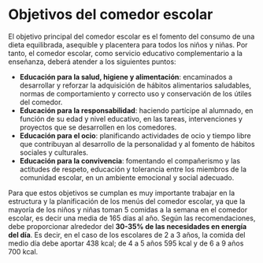# Objetivos del comedor escolar

El objetivo principal del comedor escolar es el fomento del consumo de una dieta equilibrada, asequible y placentera para todos los niños y niñas. Por tanto, el comedor escolar, como servicio educativo complementario a la enseñanza, deberá atender a los siguientes puntos:

*   **Educación para la salud, higiene y alimentación**: encaminados a desarrollar y reforzar la adquisición de hábitos alimentarios saludables, normas de comportamiento y correcto uso y conservación de los útiles del comedor.
*   **Educación para la responsabilidad**: haciendo partícipe al alumnado, en función de su edad y nivel educativo, en las tareas, intervenciones y proyectos que se desarrollen en los comedores.
*   **Educación para el ocio**: planificando actividades de ocio y tiempo libre que contribuyan al desarrollo de la personalidad y al fomento de hábitos sociales y culturales.
*   **Educación para la convivencia**: fomentando el compañerismo y las actitudes de respeto, educación y tolerancia entre los miembros de la comunidad escolar, en un ambiente emocional y social adecuado.

Para que estos objetivos se cumplan es muy importante trabajar en la estructura y la planificación de los menús del comedor escolar, ya que la mayoría de los niños y niñas toman 5 comidas a la semana en el comedor escolar, es decir una media de 165 días al año. Según las recomendaciones, debe proporcionar alrededor del **30-35% de las necesidades en energía del día**. Es decir, en el caso de los escolares de 2 a 3 años, la comida del medio día debe aportar 438 kcal; de 4 a 5 años 595 kcal y de 6 a 9 años 700 kcal.
